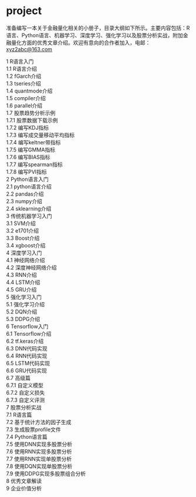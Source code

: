 # project
准备编写一本关于金融量化相关的小册子，目录大纲如下所示。主要内容包括：R语言、Python语言、机器学习、深度学习、强化学习以及股票分析实战，附加金融量化方面的优秀文章介绍。欢迎有意向的合作者加入，电邮：xyz2abc@163.com

1 R语言入门 <br/>
1.1 R语言介绍 <br/>
1.2 fGarch介绍 <br/>
1.3 tseries介绍 <br/>
1.4 quantmode介绍 <br/>
1.5 compiler介绍 <br/>
1.6 parallel介绍 <br/>
1.7 股票趋势分析示例 <br/>
1.7.1 股票数据下载示例 <br/>
1.7.2 编写KDJ指标 <br/>
1.7.3 编写成交量移动平均指标 <br/>
1.7.4 编写keltner带指标 <br/>
1.7.5 编写GMMA指标 <br/>
1.7.6 编写BIAS指标 <br/>
1.7.7 编写spearman指标 <br/>
1.7.8 编写PVI指标 <br/>
2 Python语言入门 <br/>
2.1 python语言介绍 <br/>
2.2 pandas介绍 <br/>
2.3 numpy介绍 <br/>
2.4 sklearning介绍 <br/>
3 传统机器学习入门 <br/>
3.1 SVM介绍 <br/>
3.2 e1701介绍 <br/>
3.3 Boost介绍 <br/>
3.4 xgboost介绍 <br/>
4 深度学习入门 <br/>
4.1 神经网络介绍 <br/>
4.2 深度神经网络介绍 <br/>
4.3 RNN介绍 <br/>
4.4 LSTM介绍 <br/>
4.5 GRU介绍 <br/>
5 强化学习入门 <br/>
5.1 强化学习介绍 <br/>
5.2 DQN介绍 <br/>
5.3 DDPG介绍 <br/>
6 Tensorflow入门 <br/>
6.1 Tensorflow介绍 <br/>
6.2 tf.keras介绍 <br/>
6.3 DNN代码实现 <br/>
6.4 RNN代码实现 <br/>
6.5 LSTM代码实现 <br/>
6.6 GRU代码实现 <br/>
6.7 高级篇 <br/>
6.7.1 自定义模型 <br/>
6.7.2 自定义损失 <br/>
6.7.3 自定义评测 <br/>
7 股票分析实战 <br/>
7.1 R语言篇 <br/>
7.2 基于统计方法的因子生成 <br/>
7.3 生成股票profile文件 <br/>
7.4 Python语言篇 <br/>
7.5 使用DNN实现多股票分析 <br/>
7.6 使用RNN实现多股票分析 <br/>
7.7 使用RNN实现单股票分析 <br/>
7.8 使用DQN实现单股票分析 <br/>
7.9 使用DDPG实现多股票组合分析 <br/>
8 优秀文章解读 <br/>
9 企业价值分析 <br/>
